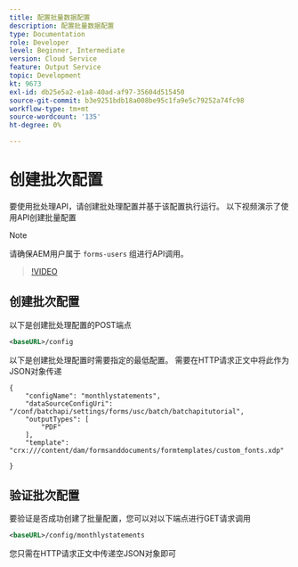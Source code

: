 ```yaml
---
title: 配置批量数据配置
description: 配置批量数据配置
type: Documentation
role: Developer
level: Beginner, Intermediate
version: Cloud Service
feature: Output Service
topic: Development
kt: 9673
exl-id: db25e5a2-e1a8-40ad-af97-35604d515450
source-git-commit: b3e9251bdb18a008be95c1fa9e5c79252a74fc98
workflow-type: tm+mt
source-wordcount: '135'
ht-degree: 0%

---
```


# 创建批次配置

要使用批处理API，请创建批处理配置并基于该配置执行运行。 以下视频演示了使用API创建批量配置

>[!NOTE]
>请确保AEM用户属于 ```forms-users``` 组进行API调用。


>[!VIDEO](https://video.tv.adobe.com/v/340241?quality=12&learn=on)

## 创建批次配置

以下是创建批处理配置的POST端点

```xml
<baseURL>/config
```

以下是创建批处理配置时需要指定的最低配置。 需要在HTTP请求正文中将此作为JSON对象传递

```
{
	"configName": "monthlystatements",
	"dataSourceConfigUri": "/conf/batchapi/settings/forms/usc/batch/batchapitutorial",
	"outputTypes": [
		"PDF"
	],
	"template": "crx:///content/dam/formsanddocuments/formtemplates/custom_fonts.xdp"

}
```

## 验证批次配置

要验证是否成功创建了批量配置，您可以对以下端点进行GET请求调用


```xml
<baseURL>/config/monthlystatements
```

您只需在HTTP请求正文中传递空JSON对象即可
